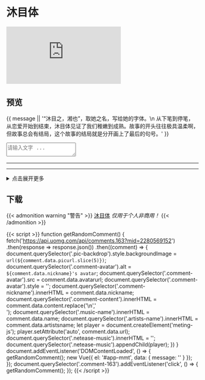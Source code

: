 # 沐目体


<iframe class="manuscript" src="https://hw.xiezixiansheng.com/mobile.php?c=Grzkreader&a=fontshowPics&u=qbfRl8gPF2s-&z=Kqz%2FRroVGYc-" frameborder="0" allowfullscreen></iframe>

<!--more-->

## 预览

<div id="app-mmt" v-cloak>
  <p class="live-content">{{ message || '“沐目之，湘也”，取她之名，写给她的字体。\n 从下笔到停笔，从恋爱开始到结束，沐目体见证了我们稚嫩到成熟。故事的开头往往极具温柔啊，但故事总会有结局，这个故事的结局就是分开画上了最后的句号。' }}</p>
  <textarea class="live-textarea" v-model="message" placeholder="请输入文字 ..."></textarea>
</div>

---

<div class="netease-music"></div>

<div class="comment-163" title="随机下一条">
  <span class="pic-backdrop"></span>
  <div class="commentator">
    <img class="comment-avatar" style="display:none;"/>
    <span class="comment-nickname"></span>
  </div>
  <div class="comment-content"></div>
  <div class="music-info">
    <span class="artists-name"></span>
    <span class="music-name"></span>
  </div>
</div>

---

<details close>
  <summary>点击展开更多</summary>

{{< music server="tencent" type="playlist" id="8305844774" loop="all" list-folded="true">}}

<div class="preview-lyric">

|《富士山下》|《爱情转移》|
|:-:|:-:|
|前尘硬化像石头|阳光在身上流转|
|随缘地抛下便逃走|等所有业障被原谅|
|我绝不罕有|爱情不停站|
|往街里绕过一周|想开往地老天荒|
|我便化乌有|需要多勇敢|
|你还嫌不够|你不要失望|
|我把这陈年风褛|荡气回肠是为了|
|送赠你解咒|最美的平凡|

</div>

![word](images/word1.png)

<div class="preview-images">

![album](images/cell.jpg)
![wechat](images/wechat.png)
![mobile setting](images/setting.png)

</div>

</details>

## 下载

{{< admonition warning "警告" >}}
[沐目体](https://github.com/Lruihao/MMT/releases) *仅用于个人非商用！*
{{< /admonition >}}

{{< script >}}
function getRandomComment() {
  fetch('https://api.uomg.com/api/comments.163?mid=2280569152')
  .then(response => response.json())
  .then((comment) => {
    document.querySelector('.pic-backdrop').style.backgroundImage = `url(${comment.data.picurl.slice(5)})`;
    document.querySelector('.comment-avatar').alt = `${comment.data.nickname}'s avatar`;
    document.querySelector('.comment-avatar').src = comment.data.avatarurl;
    document.querySelector('.comment-avatar').style = '';
    document.querySelector('.comment-nickname').innerHTML = comment.data.nickname;
    document.querySelector('.comment-content').innerHTML = comment.data.content.replace('\n','<br/>');
    document.querySelector('.music-name').innerHTML = comment.data.name;
    document.querySelector('.artists-name').innerHTML = comment.data.artistsname;
    let player = document.createElement('meting-js');
    player.setAttribute('auto', comment.data.url);
    document.querySelector('.netease-music').innerHTML = '';
    document.querySelector('.netease-music').appendChild(player);
  })
}
document.addEventListener('DOMContentLoaded', () => {
  getRandomComment();
  new Vue({
    el: '#app-mmt',
    data: {
      message: ''
    }
  });
});
document.querySelector('.comment-163').addEventListener('click', () => {
  getRandomComment();
});
{{< /script >}}

